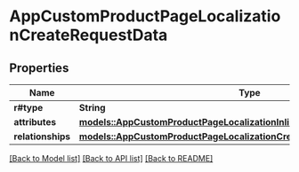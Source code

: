 # AppCustomProductPageLocalizationCreateRequestData

## Properties

Name | Type | Description | Notes
------------ | ------------- | ------------- | -------------
**r#type** | **String** |  | 
**attributes** | [**models::AppCustomProductPageLocalizationInlineCreateAttributes**](AppCustomProductPageLocalizationInlineCreate_attributes.md) |  | 
**relationships** | [**models::AppCustomProductPageLocalizationCreateRequestDataRelationships**](AppCustomProductPageLocalizationCreateRequest_data_relationships.md) |  | 

[[Back to Model list]](../README.md#documentation-for-models) [[Back to API list]](../README.md#documentation-for-api-endpoints) [[Back to README]](../README.md)


